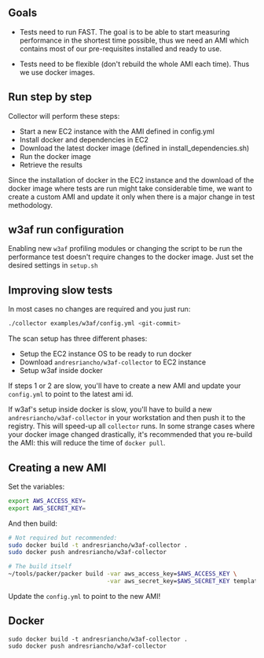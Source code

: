 ## Goals

 * Tests need to run FAST. The goal is to be able to start measuring performance in the shortest
   time possible, thus we need an AMI which contains most of our pre-requisites installed and ready
   to use.

 * Tests need to be flexible (don't rebuild the whole AMI each time). Thus we use docker images.

## Run step by step

Collector will perform these steps:

 * Start a new EC2 instance with the AMI defined in config.yml
 * Install docker and dependencies in EC2
 * Download the latest docker image (defined in install_dependencies.sh)
 * Run the docker image
 * Retrieve the results

Since the installation of docker in the EC2 instance and the download of the docker image where
tests are run might take considerable time, we want to create a custom AMI and update it only
when there is a major change in test methodology.

## w3af run configuration

Enabling new `w3af` profiling modules or changing the script to be run the performance
test doesn't require changes to the docker image. Just set the desired settings in `setup.sh`

## Improving slow tests

In most cases no changes are required and you just run:

```bash
./collector examples/w3af/config.yml <git-commit>
```

The scan setup has three different phases:
 * Setup the EC2 instance OS to be ready to run docker
 * Download `andresriancho/w3af-collector` to EC2 instance
 * Setup w3af inside docker

If steps 1 or 2 are slow, you'll have to create a new AMI and update your `config.yml` to
point to the latest ami id.

If w3af's setup inside docker is slow, you'll have to build a new `andresriancho/w3af-collector`
in your workstation and then push it to the registry. This will speed-up all `collector`
runs. In some strange cases where your docker image changed drastically, it's recommended
that you re-build the AMI: this will reduce the time of `docker pull`.

## Creating a new AMI

Set the variables:

```bash
export AWS_ACCESS_KEY=
export AWS_SECRET_KEY=
```

And then build:

```bash
# Not required but recommended:
sudo docker build -t andresriancho/w3af-collector .
sudo docker push andresriancho/w3af-collector

# The build itself
~/tools/packer/packer build -var aws_access_key=$AWS_ACCESS_KEY \
                            -var aws_secret_key=$AWS_SECRET_KEY template.packer
```

Update the `config.yml` to point to the new AMI!

## Docker
```
sudo docker build -t andresriancho/w3af-collector .
sudo docker push andresriancho/w3af-collector
```


